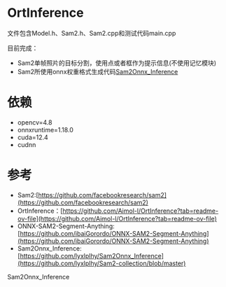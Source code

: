 # OrtInference
文件包含Model.h、Sam2.h、Sam2.cpp和测试代码main.cpp

目前完成：
  * Sam2单帧照片的目标分割，使用点或者框作为提示信息(不使用记忆模块)
  * Sam2所使用onnx权重格式生成代码[Sam2Onnx_Inference](https://github.com/lyxlplhy/Sam2-collection/blob/master/README.md#onnx%E5%AF%BC%E5%87%BA)

# 依赖
  * opencv=4.8
  * onnxruntime=1.18.0
  * cuda=12.4
  * cudnn

# 参考
  * Sam2:[https://github.com/facebookresearch/sam2](https://github.com/facebookresearch/sam2)
  * OrtInference：[https://github.com/Aimol-l/OrtInference?tab=readme-ov-file](https://github.com/Aimol-l/OrtInference?tab=readme-ov-file)
  * ONNX-SAM2-Segment-Anything:[https://github.com/ibaiGorordo/ONNX-SAM2-Segment-Anything](https://github.com/ibaiGorordo/ONNX-SAM2-Segment-Anything)
  * Sam2Onnx_Inference: [https://github.com/lyxlplhy/Sam2Onnx_Inference](https://github.com/lyxlplhy/Sam2-collection/blob/master)

Sam2Onnx_Inference
